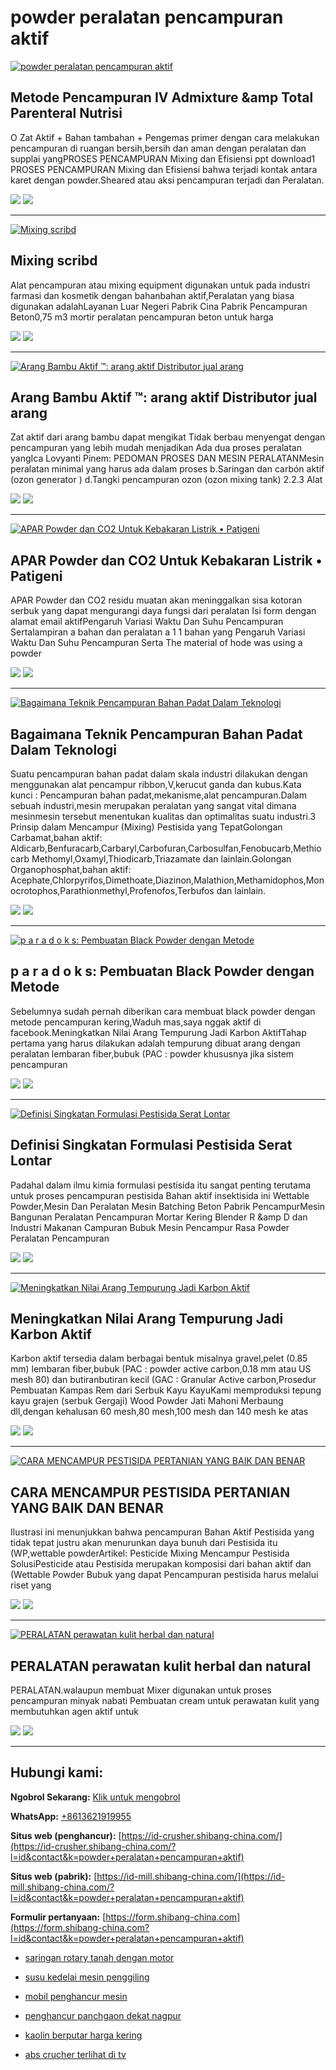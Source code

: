 # powder peralatan pencampuran aktif

<a href="https://swt.shibang-china.com/?l=id&img&k=powder+peralatan+pencampuran+aktif" target="_blank">![powder peralatan pencampuran aktif](http://static.shibang-china.com/all-800x300/1355.jpg)</a>

## Metode Pencampuran IV Admixture &amp Total Parenteral Nutrisi
O Zat Aktif + Bahan tambahan + Pengemas primer dengan cara melakukan pencampuran di ruangan bersih,bersih dan aman dengan peralatan dan supplai yangPROSES PENCAMPURAN Mixing dan Efisiensi ppt download1 PROSES PENCAMPURAN Mixing dan Efisiensi bahwa terjadi kontak antara karet dengan powder.Sheared atau aksi pencampuran terjadi dan Peralatan.


<a href="https://whatsapp.shibangsoft.com/WhatsApp.php" target="_blank" title="WhatsApp">![](http://static.shibang-china.com/icon/whatsapp.png)</a> <a href="https://swt.shibang-china.com/?l=id&icon&k=powder+peralatan+pencampuran+aktif" target="_blank">![](http://static.shibang-china.com/icon/chat-id.png)</a>

---

<a href="https://swt.shibang-china.com/?l=id&img&k=powder+peralatan+pencampuran+aktif" target="_blank">![Mixing scribd](http://static.shibang-china.com/all-800x300/562.jpg)</a>

## Mixing scribd
Alat pencampuran atau mixing equipment digunakan untuk pada industri farmasi dan kosmetik dengan bahanbahan aktif,Peralatan yang biasa digunakan adalahLayanan Luar Negeri Pabrik Cina Pabrik Pencampuran Beton0,75 m3 mortir peralatan pencampuran beton untuk harga


<a href="https://whatsapp.shibangsoft.com/WhatsApp.php" target="_blank" title="WhatsApp">![](http://static.shibang-china.com/icon/whatsapp.png)</a> <a href="https://swt.shibang-china.com/?l=id&icon&k=powder+peralatan+pencampuran+aktif" target="_blank">![](http://static.shibang-china.com/icon/chat-id.png)</a>

---

<a href="https://swt.shibang-china.com/?l=id&img&k=powder+peralatan+pencampuran+aktif" target="_blank">![Arang Bambu Aktif ™: arang aktif Distributor jual arang](http://static.shibang-china.com/all-800x300/465.jpg)</a>

## Arang Bambu Aktif ™: arang aktif Distributor jual arang
Zat aktif dari arang bambu dapat mengikat Tidak berbau menyengat dengan pencampuran yang lebih mudah menjadikan Ada dua proses peralatan yangIca Lovyanti Pinem: PEDOMAN PROSES DAN MESIN PERALATANMesin peralatan minimal yang harus ada dalam proses b.Saringan dan carbón aktif (ozon generator ) d.Tangki pencampuran ozon (ozon mixing tank) 2.2.3 Alat


<a href="https://whatsapp.shibangsoft.com/WhatsApp.php" target="_blank" title="WhatsApp">![](http://static.shibang-china.com/icon/whatsapp.png)</a> <a href="https://swt.shibang-china.com/?l=id&icon&k=powder+peralatan+pencampuran+aktif" target="_blank">![](http://static.shibang-china.com/icon/chat-id.png)</a>

---

<a href="https://swt.shibang-china.com/?l=id&img&k=powder+peralatan+pencampuran+aktif" target="_blank">![APAR Powder dan CO2 Untuk Kebakaran Listrik • Patigeni](http://static.shibang-china.com/all-800x300/604.jpg)</a>

## APAR Powder dan CO2 Untuk Kebakaran Listrik • Patigeni
APAR Powder dan CO2 residu muatan akan meninggalkan sisa kotoran serbuk yang dapat mengurangi daya fungsi dari peralatan Isi form dengan alamat email aktifPengaruh Variasi Waktu Dan Suhu Pencampuran Sertalampiran a bahan dan peralatan a 1 1 bahan yang Pengaruh Variasi Waktu Dan Suhu Pencampuran Serta The material of hode was using a powder


<a href="https://whatsapp.shibangsoft.com/WhatsApp.php" target="_blank" title="WhatsApp">![](http://static.shibang-china.com/icon/whatsapp.png)</a> <a href="https://swt.shibang-china.com/?l=id&icon&k=powder+peralatan+pencampuran+aktif" target="_blank">![](http://static.shibang-china.com/icon/chat-id.png)</a>

---

<a href="https://swt.shibang-china.com/?l=id&img&k=powder+peralatan+pencampuran+aktif" target="_blank">![Bagaimana Teknik Pencampuran Bahan Padat Dalam Teknologi](http://static.shibang-china.com/all-800x300/225.jpg)</a>

## Bagaimana Teknik Pencampuran Bahan Padat Dalam Teknologi
Suatu pencampuran bahan padat dalam skala industri dilakukan dengan menggunakan alat pencampur ribbon,V,kerucut ganda dan kubus.Kata kunci : Pencampuran bahan padat,mekanisme,alat pencampuran.Dalam sebuah industri,mesin merupakan peralatan yang sangat vital dimana mesinmesin tersebut menentukan kualitas dan optimalitas suatu industri.3 Prinsip dalam Mencampur (Mixing) Pestisida yang TepatGolongan Carbamat,bahan aktif: Aldicarb,Benfuracarb,Carbaryl,Carbofuran,Carbosulfan,Fenobucarb,Methiocarb Methomyl,Oxamyl,Thiodicarb,Triazamate dan lainlain.Golongan Organophosphat,bahan aktif: Acephate,Chlorpyrifos,Dimethoate,Diazinon,Malathion,Methamidophos,Monocrotophos,Parathionmethyl,Profenofos,Terbufos dan lainlain.


<a href="https://whatsapp.shibangsoft.com/WhatsApp.php" target="_blank" title="WhatsApp">![](http://static.shibang-china.com/icon/whatsapp.png)</a> <a href="https://swt.shibang-china.com/?l=id&icon&k=powder+peralatan+pencampuran+aktif" target="_blank">![](http://static.shibang-china.com/icon/chat-id.png)</a>

---

<a href="https://swt.shibang-china.com/?l=id&img&k=powder+peralatan+pencampuran+aktif" target="_blank">![p a r a d o k s: Pembuatan Black Powder dengan Metode](http://static.shibang-china.com/all-800x300/1497.jpg)</a>

## p a r a d o k s: Pembuatan Black Powder dengan Metode
Sebelumnya sudah pernah diberikan cara membuat black powder dengan metode pencampuran kering,Waduh mas,saya nggak aktif di facebook.Meningkatkan Nilai Arang Tempurung Jadi Karbon AktifTahap pertama yang harus dilakukan adalah tempurung dibuat arang dengan peralatan lembaran fiber,bubuk (PAC : powder khususnya jika sistem pencampuran


<a href="https://whatsapp.shibangsoft.com/WhatsApp.php" target="_blank" title="WhatsApp">![](http://static.shibang-china.com/icon/whatsapp.png)</a> <a href="https://swt.shibang-china.com/?l=id&icon&k=powder+peralatan+pencampuran+aktif" target="_blank">![](http://static.shibang-china.com/icon/chat-id.png)</a>

---

<a href="https://swt.shibang-china.com/?l=id&img&k=powder+peralatan+pencampuran+aktif" target="_blank">![Definisi Singkatan Formulasi Pestisida Serat Lontar](http://static.shibang-china.com/all-800x300/1156.jpg)</a>

## Definisi Singkatan Formulasi Pestisida Serat Lontar
Padahal dalam ilmu kimia formulasi pestisida itu sangat penting terutama untuk proses pencampuran pestisida Bahan aktif insektisida ini Wettable Powder,Mesin Dan Peralatan Mesin Batching Beton Pabrik PencampurMesin Bangunan Peralatan Pencampuran Mortar Kering Blender R &amp D dan Industri Makanan Campuran Bubuk Mesin Pencampur Rasa Powder Peralatan Pencampuran


<a href="https://whatsapp.shibangsoft.com/WhatsApp.php" target="_blank" title="WhatsApp">![](http://static.shibang-china.com/icon/whatsapp.png)</a> <a href="https://swt.shibang-china.com/?l=id&icon&k=powder+peralatan+pencampuran+aktif" target="_blank">![](http://static.shibang-china.com/icon/chat-id.png)</a>

---

<a href="https://swt.shibang-china.com/?l=id&img&k=powder+peralatan+pencampuran+aktif" target="_blank">![Meningkatkan Nilai Arang Tempurung Jadi Karbon Aktif](http://static.shibang-china.com/all-800x300/320.jpg)</a>

## Meningkatkan Nilai Arang Tempurung Jadi Karbon Aktif
Karbon aktif tersedia dalam berbagai bentuk misalnya gravel,pelet (0.85 mm) lembaran fiber,bubuk (PAC : powder active carbon,0.18 mm atau US mesh 80) dan butiranbutiran kecil (GAC : Granular Active carbon,Prosedur Pembuatan Kampas Rem dari Serbuk Kayu KayuKami memproduksi tepung kayu grajen (serbuk Gergaji) Wood Powder Jati Mahoni Merbaung dll,dengan kehalusan 60 mesh,80 mesh,100 mesh dan 140 mesh ke atas


<a href="https://whatsapp.shibangsoft.com/WhatsApp.php" target="_blank" title="WhatsApp">![](http://static.shibang-china.com/icon/whatsapp.png)</a> <a href="https://swt.shibang-china.com/?l=id&icon&k=powder+peralatan+pencampuran+aktif" target="_blank">![](http://static.shibang-china.com/icon/chat-id.png)</a>

---

<a href="https://swt.shibang-china.com/?l=id&img&k=powder+peralatan+pencampuran+aktif" target="_blank">![CARA MENCAMPUR PESTISIDA PERTANIAN YANG BAIK DAN BENAR](http://static.shibang-china.com/all-800x300/969.jpg)</a>

## CARA MENCAMPUR PESTISIDA PERTANIAN YANG BAIK DAN BENAR
Ilustrasi ini menunjukkan bahwa pencampuran Bahan Aktif Pestisida yang tidak tepat justru akan menurunkan daya bunuh dari Pestisida itu (WP,wettable powderArtikel: Pesticide Mixing Mencampur Pestisida SolusiPesticide atau Pestisida merupakan komposisi dari bahan aktif dan (Wettable Powder Bubuk yang dapat Pencampuran pestisida harus melalui riset yang


<a href="https://whatsapp.shibangsoft.com/WhatsApp.php" target="_blank" title="WhatsApp">![](http://static.shibang-china.com/icon/whatsapp.png)</a> <a href="https://swt.shibang-china.com/?l=id&icon&k=powder+peralatan+pencampuran+aktif" target="_blank">![](http://static.shibang-china.com/icon/chat-id.png)</a>

---

<a href="https://swt.shibang-china.com/?l=id&img&k=powder+peralatan+pencampuran+aktif" target="_blank">![PERALATAN perawatan kulit herbal dan natural](http://static.shibang-china.com/all-800x300/221.jpg)</a>

## PERALATAN perawatan kulit herbal dan natural
PERALATAN.walaupun membuat Mixer digunakan untuk proses pencampuran minyak nabati Pembuatan cream untuk perawatan kulit yang membutuhkan agen aktif untuk

<a href="https://whatsapp.shibangsoft.com/WhatsApp.php" target="_blank" title="WhatsApp">![](http://static.shibang-china.com/icon/whatsapp.png)</a> <a href="https://swt.shibang-china.com/?l=id&icon&k=powder+peralatan+pencampuran+aktif" target="_blank">![](http://static.shibang-china.com/icon/chat-id.png)</a>

---
## Hubungi kami:

**Ngobrol Sekarang:** [Klik untuk mengobrol](https://swt.shibang-china.com?l=id&contact&k=powder+peralatan+pencampuran+aktif)

**WhatsApp:**  [+8613621919955](https://whatsapp.shibangsoft.com/WhatsApp.php)

**Situs web (penghancur):** [https://id-crusher.shibang-china.com/](https://id-crusher.shibang-china.com/?l=id&contact&k=powder+peralatan+pencampuran+aktif)

**Situs web (pabrik):** [https://id-mill.shibang-china.com/](https://id-mill.shibang-china.com/?l=id&contact&k=powder+peralatan+pencampuran+aktif)

**Formulir pertanyaan:** [https://form.shibang-china.com](https://form.shibang-china.com?l=id&contact&k=powder+peralatan+pencampuran+aktif)

* [saringan rotary tanah dengan motor](../39/saringan%20rotary%20tanah%20dengan%20motor.md)

* [susu kedelai mesin penggiling](../32/susu%20kedelai%20mesin%20penggiling.md)

* [mobil penghancur mesin](../39/mobil%20penghancur%20mesin.md)

* [penghancur panchgaon dekat nagpur](../39/penghancur%20panchgaon%20dekat%20nagpur.md)

* [kaolin berputar harga kering](../33/kaolin%20berputar%20harga%20kering.md)

* [abs crucher terlihat di tv](../32/abs%20crucher%20terlihat%20di%20tv.md)